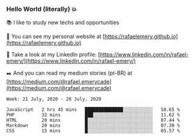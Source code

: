### Hello World (literally) :boom:
 
 :books:  I like to study new techs and opportunities
 
 :rocket:  You can see my personal website at [https://rafaelemery.github.io](https://rafaelemery.github.io)
 
 :busts_in_silhouette:  Take a look at my LinkedIn profile: [https://www.linkedin.com/in/rafael-emery/](https://www.linkedin.com/in/rafael-emery/)
 
 :black_nib:  And you can read my medium stories (pt-BR) at [https://medium.com/@rafael.emerycade](https://medium.com/@rafael.emerycade)

<!--START_SECTION:waka-->
```text
Week: 21 July, 2020 - 28 July, 2020

JavaScript   2 hrs 45 mins   ██████████████░░░░░░░░░░░   58.65 % 
PHP          32 mins         ███░░░░░░░░░░░░░░░░░░░░░░   11.62 % 
HTML         20 mins         █░░░░░░░░░░░░░░░░░░░░░░░░   07.44 % 
Markdown     20 mins         █░░░░░░░░░░░░░░░░░░░░░░░░   07.30 % 
CSS          15 mins         █░░░░░░░░░░░░░░░░░░░░░░░░   05.57 %
```
<!--END_SECTION:waka-->
